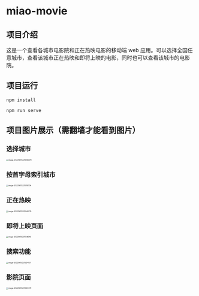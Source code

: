 # miao-movie 
## 项目介绍

这是一个查看各城市电影院和正在热映电影的移动端 web 应用。可以选择全国任意城市，查看该城市正在热映和即将上映的电影，同时也可以查看该城市的电影院。

## 项目运行

`npm install`

`npm run serve`

##  项目图片展示（需翻墙才能看到图片）

### 选择城市

<img src="/Users/threewhisky/Library/Application Support/typora-user-images/image-20220615225808879.png" alt="image-20220615225808879" style="zoom:33%;" />

### 按首字母索引城市

<img src="/Users/threewhisky/Library/Application Support/typora-user-images/image-20220615225918504.png" alt="image-20220615225918504" style="zoom:33%;" />

### 正在热映

<img src="/Users/threewhisky/Library/Application Support/typora-user-images/image-20220615225948215.png" alt="image-20220615225948215" style="zoom: 33%;" />

### 即将上映页面

<img src="/Users/threewhisky/Library/Application Support/typora-user-images/image-20220615231128649.png" alt="image-20220615231128649" style="zoom: 33%;" />

### 搜索功能

<img src="/Users/threewhisky/Library/Application Support/typora-user-images/image-20220615231324107.png" alt="image-20220615231324107" style="zoom:33%;" />

### 影院页面

<img src="/Users/threewhisky/Library/Application Support/typora-user-images/image-20220615231350479.png" alt="image-20220615231350479" style="zoom:33%;" />
